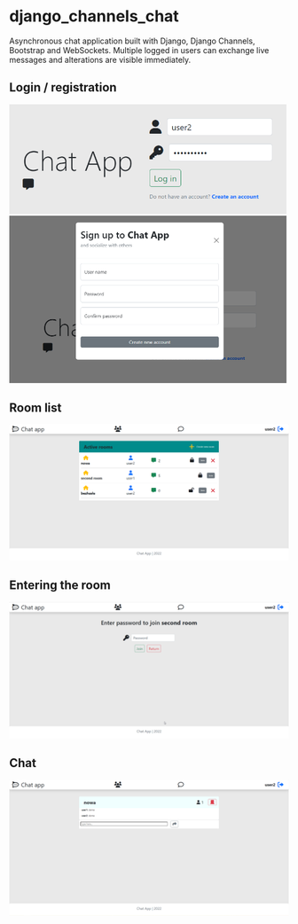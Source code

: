 # django_channels_chat
Asynchronous chat application built with Django, Django Channels, Bootstrap and WebSockets. Multiple logged in users can exchange live messages and alterations are visible immediately.

## Login / registration
<img src="/_static/screenshots/ss1.png" style="width:500px"/>
<img src="/_static/screenshots/ss5.png" style="width:500px"/>

## Room list
<img src="/_static/screenshots/ss2.png"/>

## Entering the room
<img src="/_static/screenshots/ss3.png"/>

## Chat
<img src="/_static/screenshots/ss4.png"/>
